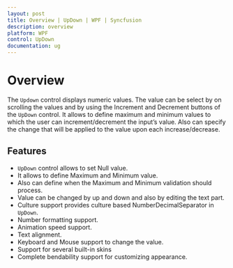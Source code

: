 ```yaml
---
layout: post
title: Overview | UpDown | WPF | Syncfusion
description: overview
platform: WPF
control: UpDown
documentation: ug
---
```




# Overview

The `Updown` control displays numeric values. The value can be select by on scrolling the values and by using the Increment and Decrement buttons of the `UpDown` control. It allows to define maximum and minimum values to which the user can increment/decrement the input’s value. Also can specify the change that will be applied to the value upon each increase/decrease.

## Features

* `UpDown` control allows to set Null value.
* It allows to define Maximum and Minimum value.
* Also can define when the Maximum and Minimum validation should process.
* Value can be changed by up and down and also by editing the text part.
* Culture support provides culture based NumberDecimalSeparator in `UpDown`.
* Number formatting support.
* Animation speed support.
* Text alignment.
* Keyboard and Mouse support to change the value.
* Support for several built-in skins
* Complete bendability support for customizing appearance.

